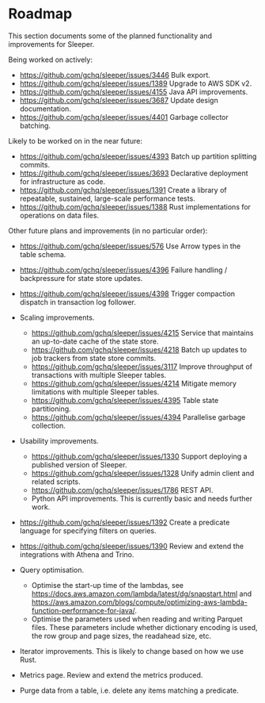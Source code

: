 Roadmap
=======

This section documents some of the planned functionality and improvements for Sleeper.

Being worked on actively:

- https://github.com/gchq/sleeper/issues/3446 Bulk export.
- https://github.com/gchq/sleeper/issues/1389 Upgrade to AWS SDK v2.
- https://github.com/gchq/sleeper/issues/4155 Java API improvements.
- https://github.com/gchq/sleeper/issues/3687 Update design documentation.
- https://github.com/gchq/sleeper/issues/4401 Garbage collector batching.


Likely to be worked on in the near future:

- https://github.com/gchq/sleeper/issues/4393 Batch up partition splitting commits.
- https://github.com/gchq/sleeper/issues/3693 Declarative deployment for infrastructure as code.
- https://github.com/gchq/sleeper/issues/1391 Create a library of repeatable, sustained, large-scale performance tests.
- https://github.com/gchq/sleeper/issues/1388 Rust implementations for operations on data files.


Other future plans and improvements (in no particular order):

- https://github.com/gchq/sleeper/issues/576 Use Arrow types in the table schema.
- https://github.com/gchq/sleeper/issues/4396 Failure handling / backpressure for state store updates.
- https://github.com/gchq/sleeper/issues/4398 Trigger compaction dispatch in transaction log follower.

- Scaling improvements.
    - https://github.com/gchq/sleeper/issues/4215 Service that maintains an up-to-date cache of the state store.
    - https://github.com/gchq/sleeper/issues/4218 Batch up updates to job trackers from state store commits.
    - https://github.com/gchq/sleeper/issues/3117 Improve throughput of transactions with multiple Sleeper tables.
    - https://github.com/gchq/sleeper/issues/4214 Mitigate memory limitations with multiple Sleeper tables.
    - https://github.com/gchq/sleeper/issues/4395 Table state partitioning.
    - https://github.com/gchq/sleeper/issues/4394 Parallelise garbage collection.

- Usability improvements.
    - https://github.com/gchq/sleeper/issues/1330 Support deploying a published version of Sleeper.
    - https://github.com/gchq/sleeper/issues/1328 Unify admin client and related scripts.
    - https://github.com/gchq/sleeper/issues/1786 REST API.
    - Python API improvements. This is currently basic and needs further work.

- https://github.com/gchq/sleeper/issues/1392 Create a predicate language for specifying filters on queries.
- https://github.com/gchq/sleeper/issues/1390 Review and extend the integrations with Athena and Trino.

- Query optimisation.
    - Optimise the start-up time of the lambdas, see https://docs.aws.amazon.com/lambda/latest/dg/snapstart.html
    and https://aws.amazon.com/blogs/compute/optimizing-aws-lambda-function-performance-for-java/.
    - Optimise the parameters used when reading and writing Parquet files. These parameters include whether
    dictionary encoding is used, the row group and page sizes, the readahead size, etc.

- Iterator improvements. This is likely to change based on how we use Rust.
- Metrics page. Review and extend the metrics produced.
- Purge data from a table, i.e. delete any items matching a predicate.
